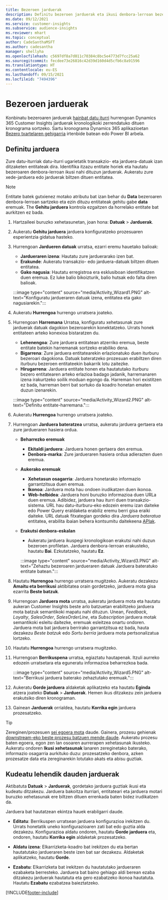 ```yaml
---
title: Bezeroen jarduerak
description: Definitu bezeroen jarduerak eta ikusi denbora-lerroan bezeroen profiletan.
ms.date: 09/12/2021
ms.service: customer-insights
ms.subservice: audience-insights
ms.reviewer: mhart
ms.topic: conceptual
author: CadeSanthaMSFT
ms.author: cadesantha
manager: shellyha
ms.openlocfilehash: c5697df8a7d011c70384c8bc5e4773d7fcc25a62
ms.sourcegitcommit: fecdee73e26816c42d39d160d4d5cfb6c8a91596
ms.translationtype: HT
ms.contentlocale: eu-ES
ms.lasthandoff: 09/15/2021
ms.locfileid: "7494396"
---
```

# <a name="customer-activities"></a>Bezeroen jarduerak

Konbinatu bezeroaren jarduerak [hainbat datu iturri](data-sources.md) hurrengoan Dynamics 365 Customer Insights jarduerak kronologikoki zerrendatuko dituen kronograma sortzeko. Sartu kronograma Dynamics 365 aplikazioetan [Bezero txartelaren gehigarria](customer-card-add-in.md) irtenbide batean edo Power BI arbela.

## <a name="define-an-activity"></a>Definitu jarduera

Zure datu-iturriak datu-iturri ugarietatik transakzio- eta jarduera-datuak izan ditzaketen entitateak dira. Identifika itzazu entitate horiek eta hautatu bezeroaren denbora-lerroan ikusi nahi dituzun jarduerak. Aukeratu zure xede-jarduera edo jarduerak biltzen dituen entitatea.

> [!NOTE]
> Entitate batek gutxienez motako atributu bat izan behar du **Data** bezeroaren denbora-lerroan sartzeko eta ezin dituzu entitateak gehitu gabe **data** eremuak. The **Gehitu jarduera** kontrola ezgaitzen da horrelako entitate bat aurkitzen ez bada.

1. Hartzaileei buruzko xehetasunetan, joan hona: **Datuak** > **Jarduerak**.

1. Aukeratu **Gehitu jarduera** jarduera konfiguratzeko prozesuaren esperientzia gidatua hasteko.

1. Hurrengoan **Jardueren datuak** urratsa, ezarri eremu hauetako balioak:

   - **Jardueraren izena**: Hautatu zure jarduerarako izen bat.
   - **Erakunde**: Aukeratu transakzio- edo jarduera-datuak biltzen dituen entitatea.
   - **Gako nagusia**: Hautatu erregistroa era esklusiboan identifikatzen duen eremua. Ez luke balio bikoizturik, balio hutsak edo falta diren balioak.

   :::image type="content" source="media/Activity_Wizard1.PNG" alt-text="Konfiguratu jardueraren datuak izena, entitatea eta gako nagusiarekin.":::

1. Aukeratu **Hurrengoa** hurrengo urratsera joateko.

1. Hurrengoan **Harremana** Urratsa, konfiguratu xehetasunak zure jarduerak datuak dagokion bezeroarekin konektatzeko. Urrats honek entitateen arteko konexioa bistaratzen du.  

   - **Lehenengoa**: Zure jarduera entitatean atzerriko eremua, beste entitate batekin harremanak sortzeko erabiliko dena.
   - **Bigarrena**: Zure jarduera entitatearekin erlazionatuko duen iturburu bezeroari dagokiona. Datuak bateratzeko prozesuan erabiltzen diren iturburu bezeroen entitateekin bakarrik lotu zaitezke.
   - **Hirugarrena**: Jarduera entitate honen eta hautatutako iturburu bezero entitatearen arteko erlazioa badago jadanik, harremanaren izena irakurtzeko soilik moduan egongo da. Harreman hori existitzen ez bada, harreman berri bat sortuko da koadro honetan ematen duzun izenarekin.

   :::image type="content" source="media/Activity_Wizard2.PNG" alt-text="Definitu entitate-harremana.":::

1. Aukeratu **Hurrengoa** hurrengo urratsera joateko. 

1. Hurrengoan **Jarduera bateratzea** urratsa, aukeratu jarduera gertaera eta zure jardueraren hasiera ordua. 
   - **Beharrezko eremuak**
      - **Ekitaldi jarduera**: Jarduera honen gertaera den eremua.
      - **Denbora-marka**: Zure jardueraren hasiera ordua adierazten duen eremua.

   - **Aukerako eremuak**
      - **Xehetasun osagarria**: Jarduera honetarako informazio garrantzitsua duen eremua.
      - **Ikonoa**: Jarduera mota hau ondoen irudikatzen duen ikonoa.
      - **Web-helbidea**: Jarduera honi buruzko informazioa duen URLa duen eremua. Adibidez, jarduera hau iturri duen transakzio-sistema. URL hau datu-iturburu-eko edozein eremu izan daiteke edo Power Query eraldaketa erabiliz eremu berri gisa eraiki daiteke. URL datuak fitxategian gordeko dira *Jarduera bateratua* entitatea, erabilita ibaian behera kontsumitu daitekeena [APIak](apis.md).

   - **Erakutsi denbora-eskalan**
      - Aukeratu jarduera ikuspegi kronologikoan erakutsi nahi duzun bezeroen profiletan. Jarduera denbora-lerroan erakusteko, hautatu **Bai**. Ezkutatzeko, hautatu **Ez**.

      :::image type="content" source="media/Activity_Wizard3.PNG" alt-text="Zehaztu bezeroaren jardueraren datuak Jarduera bateratuko entitate batean.":::

1. Hautatu **Hurrengoa** hurrengo urratsera mugitzeko. Aukeratu dezakezu **Amaitu eta berrikusi** aktibitatea orain gordetzeko, jarduera mota gisa ezarrita **Beste batzuk**. 

1. Hurrengoan **Jarduera mota** urratsa, aukeratu jarduera mota eta hautatu aukeran Customer Insights beste arlo batzuetan erabiltzeko jarduera mota batzuk semantikoki mapatu nahi dituzun. Unean, *Feedback*, *Loyalty*, *SalesOrder*, *SalesOrderLine*, eta *Subscription* jarduera motak semantikoki esleitu daitezke, eremuak esleitzea onartu ondoren. Jarduera mota bat jarduera berrirako garrantzitsua ez bada, hauta dezakezu *Beste batzuk* edo *Sortu berria* jarduera mota pertsonalizatua lortzeko.

1. Hautatu **Hurrengoa** hurrengo urratsera mugitzeko. 

1. Hurrengoan **Berrikuspena** urratsa, egiaztatu hautapenak. Itzuli aurreko edozein urratsetara eta eguneratu informazioa beharrezkoa bada.

   :::image type="content" source="media/Activity_Wizard5.PNG" alt-text="Berrikusi jarduera baterako zehaztutako eremuak.":::
   
1. Aukeratu **Gorde jarduera** aldaketak aplikatzeko eta hautatu **Eginda** atzera joateko **Datuak** > **Jarduerak**. Hemen ikus ditzakezu zein jarduera erakutsiko diren kronograman. 

1. Gainean **Jarduerak** orrialdea, hautatu **Korrika egin** jarduera prozesatzeko. 

> [!TIP]
> Zereginen/prozesuen [sei egoera mota](system.md#status-types) daude. Gainera, prozesu gehienak [downstream-eko beste prozesu batzuen mende daude](system.md#refresh-policies). Aukeratu prozesu baten egoera, egon zen lan osoaren aurrerapen xehetasunak ikusteko. Aukeratu ondoren **Ikusi xehetasunak** lanaren zereginetako baterako, informazio osagarria aurkituko duzu: prozesatzeko denbora, azken prozesatze data eta zereginarekin lotutako akats eta abisu guztiak.


## <a name="manage-existing-activities"></a>Kudeatu lehendik dauden jarduerak

Aktibatuta **Datuak** > **Jarduerak**, gordetako jarduera guztiak ikusi eta kudeatu ditzakezu. Jarduera bakoitza iturriari, entitateari eta jarduera motari buruzko xehetasunak ere biltzen dituen errenkada baten bidez irudikatzen da.

Jarduera bat hautatzean ekintza hauek erabilgarri daude. 

- **Editatu**: Berrikuspen urratsean jarduera konfigurazioa irekitzen du. Urrats honetatik uneko konfigurazioaren zati bat edo guztia alda dezakezu. Konfigurazioa aldatu ondoren, hautatu **Gorde jarduera** eta, ondoren, hautatu **Korrika egin** aldaketak prozesatzeko.

- **Aldatu izena**: Elkarrizketa-koadro bat irekitzen du eta bertan hautatutako jardueraren beste izen bat sar dezakezu. Aldaketak aplikatzeko, hautatu **Gorde**.

- **Ezabatu**: Elkarrizketa bat irekitzen du hautatutako jardueraren ezabaketa berresteko. Jarduera bat baino gehiago aldi berean ezaba ditzakezu jarduerak hautatuta eta gero ezabatzeko ikonoa hautatuta. Hautatu **Ezabatu** ezabatzea baieztatzeko.

[!INCLUDE[footer-include](../includes/footer-banner.md)]
